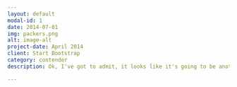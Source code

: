```yaml
---
layout: default
modal-id: 1
date: 2014-07-01
img: packers.png
alt: image-alt
project-date: April 2014
client: Start Bootstrap
category: contender
description: Ok, I've got to admit, it looks like it's going to be another rough year for this defense, so clearly my bias is pushing past this observation.  I just can't not pick them to win it all when so many analysts are (which is probably jinxing the whole damn thing).  Let's just hope that our offensive playcalling improves and our run and pass game become equally potent poisons to pick. (alliteration... INTENDED)

---
```

